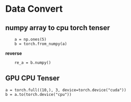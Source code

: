 # Data Convert 

## numpy array to cpu torch tenser
        a = np.ones(5)
        b = torch.from_numpy(a) 

**reverse** 
        
        re_a = b.numpy() 
        
        
        
        
        
## GPU CPU Tenser
    a = torch.full((10,), 3, device=torch.device("cuda"))
    b = a.to(torch.device("cpu")) 
    